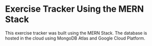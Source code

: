 # Exercise Tracker Using the MERN Stack
This exercise tracker was built using the MERN Stack. The database is hosted in the cloud using MongoDB Atlas and Google Cloud Platform.
